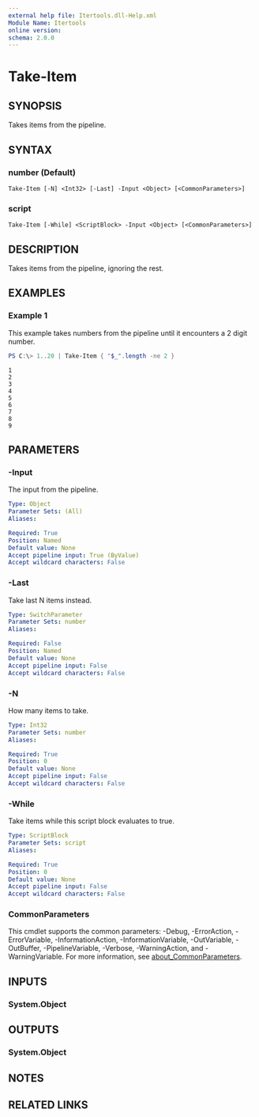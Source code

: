 ```yaml
---
external help file: Itertools.dll-Help.xml
Module Name: Itertools
online version:
schema: 2.0.0
---
```


# Take-Item

## SYNOPSIS
Takes items from the pipeline.

## SYNTAX

### number (Default)
```
Take-Item [-N] <Int32> [-Last] -Input <Object> [<CommonParameters>]
```

### script
```
Take-Item [-While] <ScriptBlock> -Input <Object> [<CommonParameters>]
```

## DESCRIPTION
Takes items from the pipeline, ignoring the rest.

## EXAMPLES

### Example 1
This example takes numbers from the pipeline until it encounters a 2 digit number.

```powershell
PS C:\> 1..20 | Take-Item { "$_".length -ne 2 }
```

```
1
2
3
4
5
6
7
8
9
```

## PARAMETERS

### -Input
The input from the pipeline.

```yaml
Type: Object
Parameter Sets: (All)
Aliases:

Required: True
Position: Named
Default value: None
Accept pipeline input: True (ByValue)
Accept wildcard characters: False
```

### -Last
Take last N items instead.

```yaml
Type: SwitchParameter
Parameter Sets: number
Aliases:

Required: False
Position: Named
Default value: None
Accept pipeline input: False
Accept wildcard characters: False
```

### -N
How many items to take.

```yaml
Type: Int32
Parameter Sets: number
Aliases:

Required: True
Position: 0
Default value: None
Accept pipeline input: False
Accept wildcard characters: False
```

### -While
Take items while this script block evaluates to true.

```yaml
Type: ScriptBlock
Parameter Sets: script
Aliases:

Required: True
Position: 0
Default value: None
Accept pipeline input: False
Accept wildcard characters: False
```

### CommonParameters
This cmdlet supports the common parameters: -Debug, -ErrorAction, -ErrorVariable, -InformationAction, -InformationVariable, -OutVariable, -OutBuffer, -PipelineVariable, -Verbose, -WarningAction, and -WarningVariable. For more information, see [about_CommonParameters](http://go.microsoft.com/fwlink/?LinkID=113216).

## INPUTS

### System.Object

## OUTPUTS

### System.Object

## NOTES

## RELATED LINKS
